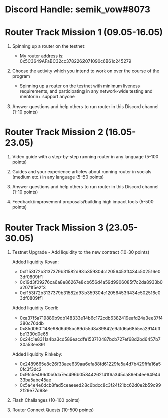 # Discord Handle: semik_vow#8073

# Router Track Mission 1 (09.05-16.05)

1. Spinning up a router on the testnet



   - My router address is: 0x5C3649AFaBC32cc3782262071090c6B61c245279 


2. Choose the activity which you intend to work on over the course of the program

   - Spinning up a router on the testnet with minimum liveness requirements, and participating in any network-wide testing and mentorin+ support anyone

3. Answer questions and help others to run router in this Discord channel (1-10 points)

# Router Track Mission 2 (16.05-23.05)

1) Video guide with a step-by-step running router in any language (5-100 points)


2) Guides and your experience articles about running router in socials (medium etc.) in any language (5-50 points)


3) Answer questions and help others to run router in this Discord channel (1-10 points)


4) Feedback/improvement proposals/building high impact tools (5-500 points)


# Router Track Mission 3 (23.05-30.05)

1) Testnet Upgrade - Add liquidity to the new contract (10-30 points)

   Added liquidity Kovan:
   
    - 0xf153f72b3137379b31582d93b359304c12056453ff434c502516e03df0809ff1
    - 0x19d3f09276ca6a8e86267e8cb656d4a59d9906085f7c2da8933b0a2071f5e2f3
    - 0xf153f72b3137379b31582d93b359304c12056453ff434c502516e03df0809ff1
       
   Added liquidity Goerli:
    
    - 0xa37f5a719889b9db148333e14b6c172cdb6382419eafd24a3ee37f4380c76ddb
    - 0x85d060f148e98d6d95bc89d55d8a89842e9a1d6a6855ea2914bffbe1330d0e65
    - 0x24c1e8311a4ba3cd589eacdfe153710487bcb727ef68d2bd6457b730a53ee891

   Added liquidity Rinkeby:
    
    - 0x2489665e8c26f33aee639aa6efa88fd61229fe5a4d7b429fffa16a50fc3f3dc2
    - 0x9fc5e496d0b0da7ec496b05844262141f6a345da86eb4ee6494d33ba5abc45ae
    - 0x5a4e4e6dcb8fad5ceaeeed28c6bdcc8c3f24f21bc62d0e2b59c992f29e77d98e




2) Flash Challanges (10-100 points)


3) Router Connext Quests (10-500 points)

